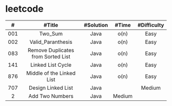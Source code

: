 # leetcode 




| # | #Title | #Solution | #Time  | #Difficulty
| :---: | :---: | :---: |:---: |:---:  |
001 | Two_Sum | Java | o(n) | Easy 
002 | Valid_Paranthesis| Java | o(n) | Easy 
083|Remove Duplicates from Sorted List|Java|o(n)|Easy
141|Linked List Cycle|Java|o(n)|Easy
876|Middle of the Linked List|Java|o(n)|Easy
707|Design Linked List|Java | |Medium
2|Add Two Numbers|Java|Medium

<!-- 86.|Partition List|Java | |Medium -->




